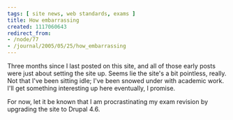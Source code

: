 ```yaml
---
tags: [ site news, web standards, exams ]
title: How embarrassing
created: 1117060643
redirect_from:
- /node/77
- /journal/2005/05/25/how_embarrassing
---
```

Three months since I last posted on this site, and all of those early posts were
just about setting the site up. Seems lie the site's a bit pointless, really.
Not that I've been sitting idle; I've been snowed under with academic work. I'll
get something interesting up here eventually, I promise.

For now, let it be known that I am procrastinating my exam revision by upgrading
the site to Drupal 4.6.
